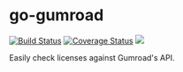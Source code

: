 # go-gumroad

[![Build Status](https://img.shields.io/github/workflow/status/caarlos0/go-gumroad/build?style=for-the-badge)](https://github.com/caarlos0/go-gumroad/actions?workflow=build)
[![Coverage Status](https://img.shields.io/codecov/c/gh/caarlos0/go-gumroad.svg?logo=codecov&style=for-the-badge)](https://codecov.io/gh/caarlos0/go-gumroad)
[![](http://img.shields.io/badge/godoc-reference-5272B4.svg?style=for-the-badge)](https://pkg.go.dev/github.com/caarlos0/go-gumroad)

Easily check licenses against Gumroad's API.
